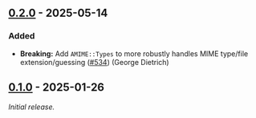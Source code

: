## [0.2.0] - 2025-05-14

### Added

- **Breaking:** Add `AMIME::Types` to more robustly handles MIME type/file extension/guessing ([#534](https://github.com/athena-framework/athena/pull/534)) (George Dietrich)

## [0.1.0] - 2025-01-26

_Initial release._

[0.2.0]: https://github.com/athena-framework/mime/releases/tag/v0.2.0
[0.1.0]: https://github.com/athena-framework/mime/releases/tag/v0.1.0
